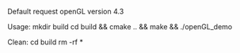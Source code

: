Default request openGL version 4.3

Usage:
	mkdir build
	cd build && cmake .. && make && ./openGL_demo

Clean:
	cd build
	rm -rf *
